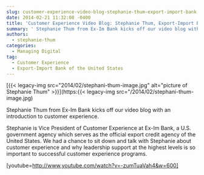```yaml
---
slug: customer-experience-video-blog-stephanie-thum-export-import-bank
date: 2014-02-21 11:32:08 -0400
title: 'Customer Experience Video Blog: Stephanie Thum, Export-Import Bank'
summary: ' Stephanie Thum from Ex-Im Bank kicks off our video blog with an introduction to customer experience. Stephanie is Vice President of Customer Experience at Ex-Im Bank, a U.S. government agency which serves as the official export credit agency of the United States. We had a chance to'
authors:
  - stephanie-thum
categories:
  - Managing Digital
tag:
  - Customer Experience
  - Export-Import Bank of the United States
---
```


[{{< legacy-img src="2014/02/stephani-thum-image.jpg" alt="picture of Stephanie Thum" >}}](https:{{< legacy-img src="/2014/02/stephani-thum-image.jpg)

Stephanie Thum from Ex-Im Bank kicks off our video blog with an introduction to customer experience.

Stephanie is Vice President of Customer Experience at Ex-Im Bank, a U.S. government agency which serves as the official export credit agency of the United States. We had a chance to sit down and talk with Stephanie about customer experience and why leadership support at the highest levels is so important to successful customer experience programs.

[youtube=http://www.youtube.com/watch?v=-zumTuaVah4&w=600]